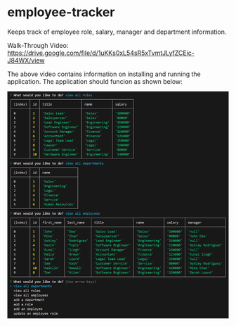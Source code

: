 # employee-tracker
Keeps track of employee role, salary, manager and department information.

Walk-Through Video:
https://drive.google.com/file/d/1uKKs0xL54sR5xTvmtJLyfZCEic-J84WX/view

The above video contains information on installing and running the application. 
The application should funcion as shown below:

![Console](<assets/images/Application Running.png>)
